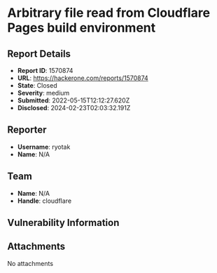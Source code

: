 # Arbitrary file read from Cloudflare Pages build environment

## Report Details
- **Report ID**: 1570874
- **URL**: https://hackerone.com/reports/1570874
- **State**: Closed
- **Severity**: medium
- **Submitted**: 2022-05-15T12:12:27.620Z
- **Disclosed**: 2024-02-23T02:03:32.191Z

## Reporter
- **Username**: ryotak
- **Name**: N/A

## Team
- **Name**: N/A
- **Handle**: cloudflare

## Vulnerability Information


## Attachments
No attachments
